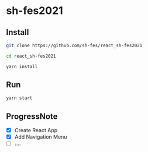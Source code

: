 # sh-fes2021

## Install

```bash
git clone https://github.com/sh-fes/react_sh-fes2021

cd react_sh-fes2021

yarn install
```

## Run

```bash
yarn start
```

## ProgressNote

-   [x] Create React App
-   [x] Add Navigation Menu
-   [ ] ....
